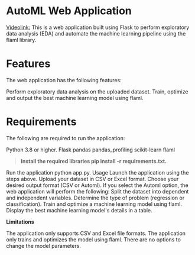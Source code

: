 

# AutoML Web Application
[Videolink:](https://drive.google.com/file/d/1Y_bdPdQAjOBzpyb_usbklB7Ax_uQ5RG5/view?usp=share_link)
This is a web application built using Flask to perform exploratory data analysis (EDA) and automate the machine learning pipeline using the flaml library.

# Features
The web application has the following features:


Perform exploratory data analysis on the uploaded dataset.
Train, optimize and output the best machine learning model using flaml.

# Requirements
The following are required to run the application:

Python 3.8 or higher.
Flask
pandas
pandas_profiling
scikit-learn
flaml



> **Install the required libraries pip install -r requirements.txt.**

Run the application python app.py.
Usage
Launch the application using the steps above.
Upload your dataset in CSV or Excel format.
Choose your desired output format (CSV or Automl).
If you select the Automl option, the web application will perform the following:
Split the dataset into dependent and independent variables.
Determine the type of problem (regression or classification).
Train and optimize a machine learning model using flaml.
Display the best machine learning model's details in a table.

**Limitations**

The application only supports CSV and Excel file formats.
The application only trains and optimizes the model using flaml. There are no options to change the model parameters.
